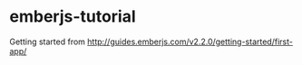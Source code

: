 # emberjs-tutorial
Getting started from http://guides.emberjs.com/v2.2.0/getting-started/first-app/
